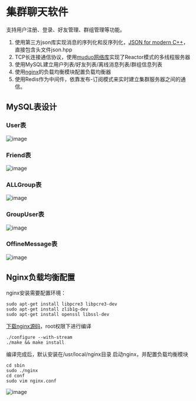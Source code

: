 # 集群聊天软件
支持用户注册、登录、好友管理、群组管理等功能。
1. 使用第三方json库实现消息的序列化和反序列化，[JSON for modern C++](https://github.com/nlohmann/json)，直接包含头文件json.hpp
2. TCP长连接通信协议，使用[muduo网络库](https://github.com/chenshuo/muduo)实现了Reactor模式的多线程服务器
3. 使用MySQL建立用户列表/好友列表/离线消息列表/群组信息列表
4. 使用[nginx](http://nginx.org/en/download.html)的负载均衡模块配置负载均衡器
5. 使用Redis作为中间件，依靠发布-订阅模式来实时建立集群服务器之间的通信。

## MySQL表设计
### User表
![image](https://user-images.githubusercontent.com/68554367/192934045-3fb2d752-722f-4762-b9c8-9a6e4c2ec20f.png)
### Friend表
![image](https://user-images.githubusercontent.com/68554367/192934078-197c8f98-3c26-4d92-b153-e38343ae682b.png)
### ALLGroup表
![image](https://user-images.githubusercontent.com/68554367/192934140-14704009-4b60-46e3-91f2-06280f7820bf.png)
### GroupUser表
![image](https://user-images.githubusercontent.com/68554367/192934174-0da91af7-0086-4cba-84aa-5794f5c0db72.png)
### OffineMessage表
![image](https://user-images.githubusercontent.com/68554367/192934194-e928a6af-ee21-4050-9772-cbb0197a414f.png)

## Nginx负载均衡配置
nginx安装需要配置环境：
```
sudo apt-get install libpcre3 libpcre3-dev
sudo apt-get install zlib1g-dev
sudo apt-get install openssl libssl-dev
```
[下载nginx源码](http://nginx.org/en/download.html)，root权限下进行编译
```
./configure --with-stream
./make && make install
```
编译完成后，默认安装在/usr/local/nginx目录
启动nginx，并配置负载均衡模块
```
cd sbin
sudo ./nginx
cd conf
sudo vim nginx.conf
```
![image](https://user-images.githubusercontent.com/68554367/192937685-b617e0be-8441-401c-a69e-ac6b84bc96eb.png)

